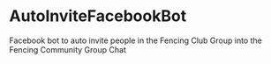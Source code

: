 # AutoInviteFacebookBot
Facebook bot to auto invite people in the Fencing Club Group into the Fencing Community Group Chat
